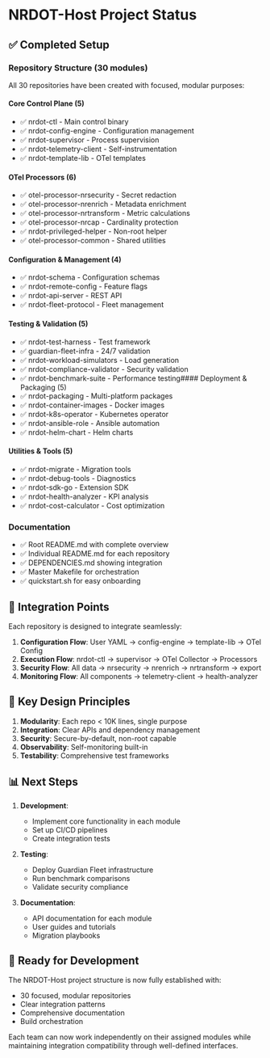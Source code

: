 # NRDOT-Host Project Status

## ✅ Completed Setup

### Repository Structure (30 modules)
All 30 repositories have been created with focused, modular purposes:

#### Core Control Plane (5)
- ✅ nrdot-ctl - Main control binary
- ✅ nrdot-config-engine - Configuration management
- ✅ nrdot-supervisor - Process supervision
- ✅ nrdot-telemetry-client - Self-instrumentation
- ✅ nrdot-template-lib - OTel templates

#### OTel Processors (6)
- ✅ otel-processor-nrsecurity - Secret redaction
- ✅ otel-processor-nrenrich - Metadata enrichment
- ✅ otel-processor-nrtransform - Metric calculations
- ✅ otel-processor-nrcap - Cardinality protection
- ✅ nrdot-privileged-helper - Non-root helper
- ✅ otel-processor-common - Shared utilities

#### Configuration & Management (4)
- ✅ nrdot-schema - Configuration schemas
- ✅ nrdot-remote-config - Feature flags
- ✅ nrdot-api-server - REST API
- ✅ nrdot-fleet-protocol - Fleet management

#### Testing & Validation (5)
- ✅ nrdot-test-harness - Test framework
- ✅ guardian-fleet-infra - 24/7 validation
- ✅ nrdot-workload-simulators - Load generation
- ✅ nrdot-compliance-validator - Security validation
- ✅ nrdot-benchmark-suite - Performance testing#### Deployment & Packaging (5)
- ✅ nrdot-packaging - Multi-platform packages
- ✅ nrdot-container-images - Docker images
- ✅ nrdot-k8s-operator - Kubernetes operator
- ✅ nrdot-ansible-role - Ansible automation
- ✅ nrdot-helm-chart - Helm charts

#### Utilities & Tools (5)
- ✅ nrdot-migrate - Migration tools
- ✅ nrdot-debug-tools - Diagnostics
- ✅ nrdot-sdk-go - Extension SDK
- ✅ nrdot-health-analyzer - KPI analysis
- ✅ nrdot-cost-calculator - Cost optimization

### Documentation
- ✅ Root README.md with complete overview
- ✅ Individual README.md for each repository
- ✅ DEPENDENCIES.md showing integration
- ✅ Master Makefile for orchestration
- ✅ quickstart.sh for easy onboarding

## 🔗 Integration Points

Each repository is designed to integrate seamlessly:

1. **Configuration Flow**: User YAML → config-engine → template-lib → OTel Config
2. **Execution Flow**: nrdot-ctl → supervisor → OTel Collector → Processors
3. **Security Flow**: All data → nrsecurity → nrenrich → nrtransform → export
4. **Monitoring Flow**: All components → telemetry-client → health-analyzer

## 🎯 Key Design Principles

1. **Modularity**: Each repo < 10K lines, single purpose
2. **Integration**: Clear APIs and dependency management
3. **Security**: Secure-by-default, non-root capable
4. **Observability**: Self-monitoring built-in
5. **Testability**: Comprehensive test frameworks

## 📊 Next Steps

1. **Development**:
   - Implement core functionality in each module
   - Set up CI/CD pipelines
   - Create integration tests

2. **Testing**:
   - Deploy Guardian Fleet infrastructure
   - Run benchmark comparisons
   - Validate security compliance

3. **Documentation**:
   - API documentation for each module
   - User guides and tutorials
   - Migration playbooks

## 🚀 Ready for Development

The NRDOT-Host project structure is now fully established with:
- 30 focused, modular repositories
- Clear integration patterns
- Comprehensive documentation
- Build orchestration

Each team can now work independently on their assigned modules while maintaining integration compatibility through well-defined interfaces.